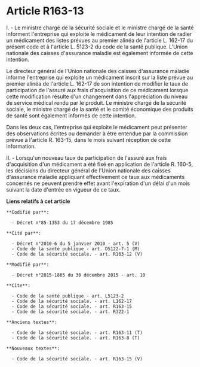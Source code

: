 # Article R163-13

I. - Le ministre chargé de la sécurité sociale et le ministre chargé de la santé informent l'entreprise qui exploite le
médicament de leur intention de radier un médicament des listes prévues au premier alinéa de l'article L. 162-17 du présent
code et à l'article L. 5123-2 du code de la santé publique. L'Union nationale des caisses d'assurance maladie est également
informée de cette intention. 

Le directeur général de l'Union nationale des caisses d'assurance maladie informe l'entreprise qui exploite un médicament
inscrit sur la liste prévue au premier alinéa de l'article L. 162-17 de son intention de modifier le taux de participation de
l'assuré aux frais d'acquisition de ce médicament lorsque cette modification résulte d'un changement dans l'appréciation du
niveau de service médical rendu par le produit. Le ministre chargé de la sécurité sociale, le ministre chargé de la santé et
le comité économique des produits de santé sont également informés de cette intention. 

Dans les deux cas, l'entreprise qui exploite le médicament peut présenter des observations écrites ou demander à être
entendue par la commission prévue à l'article R. 163-15, dans le mois suivant réception de cette information. 

II. - Lorsqu'un nouveau taux de participation de l'assuré aux frais d'acquisition d'un médicament a été fixé en application
de l'article R. 160-5, les décisions du directeur général de l'Union nationale des caisses d'assurance maladie appliquant
effectivement ce taux aux médicaments concernés ne peuvent prendre effet avant l'expiration d'un délai d'un mois suivant la
date d'entrée en vigueur de ce taux.

**Liens relatifs à cet article**

	**Codifié par**:

	  - Décret n°85-1353 du 17 décembre 1985

	**Cité par**:

	  - Décret n°2010-6 du 5 janvier 2010 - art. 5 (V)
	  - Code de la santé publique - art. D5122-7-1 (M)
	  - Code de la sécurité sociale. - art. R163-12 (V)

	**Modifié par**:

	  - Décret n°2015-1865 du 30 décembre 2015 - art. 10

	**Cite**:

	  - Code de la santé publique - art. L5123-2
	  - Code de la sécurité sociale. - art. L162-17
	  - Code de la sécurité sociale. - art. R163-15
	  - Code de la sécurité sociale. - art. R322-1

	**Anciens textes**:

	  - Code de la sécurité sociale. - art. R163-11 (T)
	  - Code de la sécurité sociale. - art. R163-8 (T)

	**Nouveaux textes**:

	  - Code de la sécurité sociale. - art. R163-15 (V)
